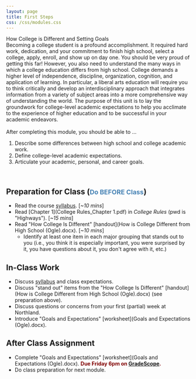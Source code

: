 ```yaml
---
layout: page
title: First Steps
css: /css/modules.css
---
```


<div class="panel-group">
  <div class="panel panel-primary">
    <div class="panel-heading">How College is Different and Setting Goals</div>
    <div class="panel-body">Becoming a college student is a profound accomplishment. It required hard work, dedication, and your commitment to finish high school, select a college, apply, enroll, and show up on day one. You should be very proud of getting this far! However, you also need to understand the many ways in which a college education differs from high school. College demands a higher level of independence, discipline, organization, cognition, and application of learning. In particular, a liberal arts education will require you to think critically and develop an interdisciplinary approach that integrates information from a variety of subject areas into a more comprehensive way of understanding the world. The purpose of this unit is to lay the groundwork for college-level academic expectations to help you acclimate to the experience of higher education and to be successful in your academic endeavors.
<br><br>
After completing this module, you should be able to ...

<ol>
  <li>Describe some differences between high school and college academic work.</li>
  <li>Define college-level academic expectations.</li>
  <li>Articulate your academic, personal, and career goals.</li>
</ol>
    </div>
  </div>
</div>

&nbsp;

## Preparation for Class (<span style="font-size:smaller; color:SteelBlue;">Do BEFORE Class</span>)

* Read the course [syllabus](../../Syllabus-Current). [*~10 mins*]
* Read [Chapter 1](College Rules_Chapter 1.pdf) in *College Rules* (pwd is "Highways"). [*~15 mins*]
* Read "How College Is Different" [handout](How is College Different from High School (Ogle).docx). [*~10 mins*]
    * Identify at least one item in each major grouping that stands out to you (i.e., you think it is especially important, you were surprised by it, you have questions about it, you don't agree with it, etc.)

## In-Class Work

* Discuss [syllabus](../../Syllabus-Current) and class expectations.
* Discuss "stand out" items from the "How College Is Different" [handout](How is College Different from High School (Ogle).docx) (see preparation above).
* Discuss questions or concerns from your first (partial) week at Northland.
* Introduce "Goals and Expectations" [worksheet](Goals and Expectations (Ogle).docx).

## After Class Assignment

* Complete "Goals and Expectations" [worksheet](Goals and Expectations (Ogle).docx). <span style="color:Maroon; font-weight:bold;">Due Friday 6pm on <a href="https://www.gradescope.com/courses/300162">GradeScope</a>.</span>
* Do class preparation for next module.
